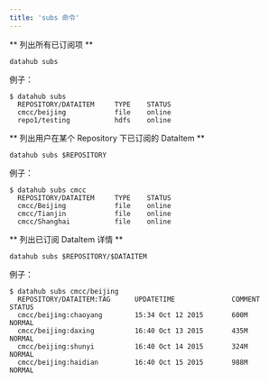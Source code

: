 ```yaml
---
title: 'subs 命令'
---
```


** 列出所有已订阅项 **

	datahub subs 

例子：

	$ datahub subs
	  REPOSITORY/DATAITEM     TYPE    STATUS
	  cmcc/beijing            file    online
	  repo1/testing           hdfs    online
    
** 列出用户在某个 Repository 下已订阅的 DataItem **

	datahub subs $REPOSITORY

例子：

	$ datahub subs cmcc
      REPOSITORY/DATAITEM     TYPE    STATUS
	  cmcc/Beijing            file    online
	  cmcc/Tianjin            file    online
	  cmcc/Shanghai           file    online

** 列出已订阅 DataItem 详情 **

	datahub subs $REPOSITORY/$DATAITEM
  
例子：

   	$ datahub subs cmcc/beijing
      REPOSITORY/DATAITEM:TAG      UPDATETIME              COMMENT      STATUS
      cmcc/beijing:chaoyang    	   15:34 Oct 12 2015       600M         NORMAL
      cmcc/beijing:daxing      	   16:40 Oct 13 2015       435M         NORMAL
      cmcc/beijing:shunyi      	   16:40 Oct 14 2015       324M         NORMAL
	  cmcc/beijing:haidian     	   16:40 Oct 15 2015       988M         NORMAL